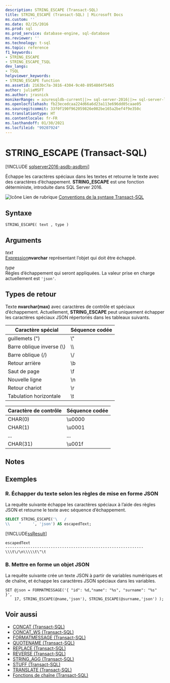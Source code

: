 ```yaml
---
description: STRING_ESCAPE (Transact-SQL)
title: STRING_ESCAPE (Transact-SQL) | Microsoft Docs
ms.custom: ''
ms.date: 02/25/2016
ms.prod: sql
ms.prod_service: database-engine, sql-database
ms.reviewer: ''
ms.technology: t-sql
ms.topic: reference
f1_keywords:
- STRING_ESCAPE
- STRING_ESCAPE_TSQL
dev_langs:
- TSQL
helpviewer_keywords:
- STRING_ESCAPE function
ms.assetid: 2163bc7a-3816-4304-9c40-8954804f5465
author: julieMSFT
ms.author: jrasnick
monikerRange: = azuresqldb-current||>= sql-server-2016||>= sql-server-linux-2017
ms.openlocfilehash: fb23ecedcaa224d66a6d23a113e696dd05caae05
ms.sourcegitcommit: 33f0f190f962059826e002be165a2bef4f9e350c
ms.translationtype: HT
ms.contentlocale: fr-FR
ms.lasthandoff: 01/30/2021
ms.locfileid: "99207924"
---
```

# <a name="string_escape-transact-sql"></a>STRING_ESCAPE (Transact-SQL)


[!INCLUDE [sqlserver2016-asdb-asdbmi](../../includes/applies-to-version/sqlserver2016-asdb-asdbmi.md)]

Échappe les caractères spéciaux dans les textes et retourne le texte avec des caractères d’échappement. **STRING_ESCAPE** est une fonction déterministe, introduite dans SQL Server 2016. 
  
 ![Icône Lien de rubrique](../../database-engine/configure-windows/media/topic-link.gif "Icône du lien de rubrique") [Conventions de la syntaxe Transact-SQL](../../t-sql/language-elements/transact-sql-syntax-conventions-transact-sql.md)  
  
## <a name="syntax"></a>Syntaxe  
  
```syntaxsql
STRING_ESCAPE( text , type )  
```  

## <a name="arguments"></a>Arguments

 *text*  
 [Expression](../../t-sql/language-elements/expressions-transact-sql.md)**nvarchar** représentant l’objet qui doit être échappé.  
  
 *type*  
 Règles d’échappement qui seront appliquées. La valeur prise en charge actuellement est `'json'`.  
  
## <a name="return-types"></a>Types de retour

 Texte **nvarchar(max)** avec caractères de contrôle et spéciaux d’échappement. Actuellement, **STRING_ESCAPE** peut uniquement échapper les caractères spéciaux JSON répertoriés dans les tableaux suivants.  
  
|Caractère spécial|Séquence codée|  
|-----------------------|----------------------|  
|guillemets (")|\\"|  
|Barre oblique inverse (\\)| \\\\ |  
|Barre oblique (/)|\\/|  
|Retour arrière|\b|  
|Saut de page|\f|  
|Nouvelle ligne|\n|  
|Retour chariot|\r|  
|Tabulation horizontale|\t|  
  
|Caractère de contrôle|Séquence codée|  
|-----------------------|----------------------|  
|CHAR(0)|\u0000|  
|CHAR(1)|\u0001|  
|...|...|  
|CHAR(31)|\u001f|  
  
## <a name="remarks"></a>Notes  
  
## <a name="examples"></a>Exemples  
  
### <a name="a--escape-text-according-to-the-json-formatting-rules"></a>R.  Échapper du texte selon les règles de mise en forme JSON

 La requête suivante échappe les caractères spéciaux à l’aide des règles JSON et retourne le texte avec séquence d’échappement.  
  
```sql
SELECT STRING_ESCAPE('\   /  
\\    "     ', 'json') AS escapedText;  
```  
  
 [!INCLUDE[ssResult](../../includes/ssresult-md.md)]  
  
```
escapedText  
-------------------------------------------------------------  
\\\t\/\n\\\\\t\"\t
```  
  
### <a name="b-format-json-object"></a>B. Mettre en forme un objet JSON

 La requête suivante crée un texte JSON à partir de variables numériques et de chaîne, et échappe les caractères JSON spéciaux dans les variables.  
  
```
SET @json = FORMATMESSAGE('{ "id": %d,"name": "%s", "surname": "%s" }',
    17, STRING_ESCAPE(@name,'json'), STRING_ESCAPE(@surname,'json') );  
```  
  
## <a name="see-also"></a>Voir aussi

- [CONCAT &#40;Transact-SQL&#41;](../../t-sql/functions/concat-transact-sql.md)  
- [CONCAT_WS &#40;Transact-SQL&#41;](../../t-sql/functions/concat-ws-transact-sql.md)  
- [FORMATMESSAGE &#40;Transact-SQL&#41;](../../t-sql/functions/formatmessage-transact-sql.md)  
- [QUOTENAME &#40;Transact-SQL&#41;](../../t-sql/functions/quotename-transact-sql.md)  
- [REPLACE &#40;Transact-SQL&#41;](../../t-sql/functions/replace-transact-sql.md)  
- [REVERSE &#40;Transact-SQL&#41;](../../t-sql/functions/reverse-transact-sql.md)  
- [STRING_AGG &#40;Transact-SQL&#41;](../../t-sql/functions/string-agg-transact-sql.md)  
- [STUFF &#40;Transact-SQL&#41;](../../t-sql/functions/stuff-transact-sql.md)  
- [TRANSLATE &#40;Transact-SQL&#41;](../../t-sql/functions/translate-transact-sql.md)  
- [Fonctions de chaîne &#40;Transact-SQL&#41;](../../t-sql/functions/string-functions-transact-sql.md)
